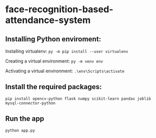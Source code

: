 # face-recognition-based-attendance-system  

## Installing Python enviroment:

Installing virtualenv:
`py -m pip install --user virtualenv`

Creating a virtual environment:
`py -m venv env`


Activating a virtual environment:
`.\env\Scripts\activate`

## Install the required packages:

`pip install opencv-python flask numpy scikit-learn pandas joblib mysql-connector-python`

## Run the app

`python app.py`